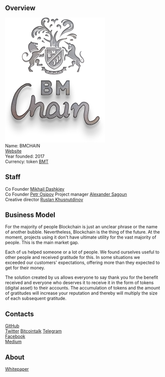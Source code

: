 ## Overview
![ BMCHAIN logo](../projects/logo/bmchain.png)  
Name: BMCHAIN  
[Website](https://bmchain.io/)  
Year founded: 2017  
Currency: token [BMT](https://coinmarketcap.com/...)  
## Staff
Co Founder [Mikhail Dashkiev](../people/mikhail_dashkiev.md)  
Co Founder [Petr Osipov](../people/petr_osipov.md) 
Project manager [Alexander Sagoun](../people/alexander_sagoun.md)  
Creative director [Ruslan Khusnutdinov](../people/ruslan_khusnutdinov.md)  

## Business Model
For the majority of people Blockchain is just an unclear phrase or the name of another bubble. Nevertheless, Blockchain is the thing of the future. At the moment, projects using it don't have ultimate utility for the vast majority of people. This is the main market gap.

Each of us helped someone or a lot of people. We found ourselves useful to other people and received gratitude for this. In some situations we exceeded our customers' expectations, offering more than they expected to get for their money.

The solution created by us allows everyone to say thank you for the benefit received and everyone who deserves it to receive it in the form of tokens (digital asset) to their accounts. The accumulation of tokens and the amount of gratitudes will increase your reputation and thereby will multiply the size of each subsequent gratitude. 
## Contacts
[GitHub](https://github.com/BMChain)  
[Twitter](https://twitter.com/BmChain)
[Bitcointalk](https://bitcointalk.org/index.php?topic=2096750.0)
[Telegram](https://t.me/joinchat/CUBjX0RcRJvwSiUqBwgQEQ)   
[Facebook](https://www.facebook.com/BMChain/)   
[Medium](https://medium.com/@BMCHAIN)    
 
## About   
[Whitepaper](https://bmchain.io/download/BMCHAIN_Whitepaper_en.pdf)
